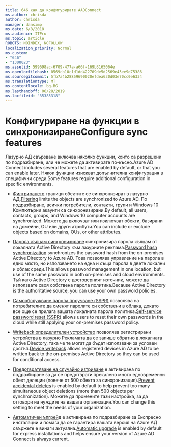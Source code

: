 ```yaml
---
title: 646 как да конфигурирате AADConnect
ms.author: chrisda
author: chrisda
manager: dansimp
ms.date: 6/8/2018
ms.audience: ITPro
ms.topic: article
ROBOTS: NOINDEX, NOFOLLOW
localization_priority: Normal
ms.custom:
- "646"
- "1300023"
ms.assetid: 599698ac-6709-477a-a66f-169b3165064e
ms.openlocfilehash: 0569cb10c1d1dd422709de5d2569e43ee9d75386
ms.sourcegitcommit: 5fb7a4b28859690020efdea630d03e70cc0e6334
ms.translationtype: MT
ms.contentlocale: bg-BG
ms.lasthandoff: 06/28/2019
ms.locfileid: "35385318"
---
```

# <a name="configure-sync-features"></a><span data-ttu-id="78683-102">Конфигуриране на функции в синхронизиране</span><span class="sxs-lookup"><span data-stu-id="78683-102">Configure sync features</span></span>

<span data-ttu-id="78683-103">Лазурно АД свързване включва няколко функции, които са разрешени по подразбиране, или че можете да активирате по-късно.</span><span class="sxs-lookup"><span data-stu-id="78683-103">Azure AD Connect includes several features that are enabled by default, or that you can enable later.</span></span> <span data-ttu-id="78683-104">Някои функции изискват допълнителна конфигурация в специфични среди.</span><span class="sxs-lookup"><span data-stu-id="78683-104">Some features require additional configuration in specific environments.</span></span>

- <span data-ttu-id="78683-105">[Филтрирането](https://docs.microsoft.com/azure/active-directory/connect/active-directory-aadconnectsync-configure-filtering) граници обектите се синхронизират в лазурно АД.</span><span class="sxs-lookup"><span data-stu-id="78683-105">[Filtering](https://docs.microsoft.com/azure/active-directory/connect/active-directory-aadconnectsync-configure-filtering) limits the objects are synchronized to Azure AD.</span></span> <span data-ttu-id="78683-106">По подразбиране, всички потребители, контакти, групи и Windows 10 Компютърни акаунти са синхронизирани.</span><span class="sxs-lookup"><span data-stu-id="78683-106">By default, all users, contacts, groups, and Windows 10 computer accounts are synchronized.</span></span> <span data-ttu-id="78683-107">Можете да включват или изключват обекти, базирани на домейни, OU или други атрибути.</span><span class="sxs-lookup"><span data-stu-id="78683-107">You can include or exclude objects based on domains, OUs, or other attributes.</span></span>

- <span data-ttu-id="78683-108">[Парола кълцам синхронизиране](https://docs.microsoft.com/azure/active-directory/connect/active-directory-aadconnectsync-implement-password-hash-synchronization) синхронизира парола кълцам от локалната Active Directory към лазурните реклама.</span><span class="sxs-lookup"><span data-stu-id="78683-108">[Password hash synchronization](https://docs.microsoft.com/azure/active-directory/connect/active-directory-aadconnectsync-implement-password-hash-synchronization) synchronizes the password hash from the on-premises Active Directory to Azure AD.</span></span> <span data-ttu-id="78683-109">Това позволява управление на парола в едно място, но използването на една и съща парола в двете локални и облак среди.</span><span class="sxs-lookup"><span data-stu-id="78683-109">This allows password management in one location, but use of the same password in both on-premises and cloud environments.</span></span> <span data-ttu-id="78683-110">Тъй като Active Directory е достоверният източник, можете да използвате своя собствена парола политика.</span><span class="sxs-lookup"><span data-stu-id="78683-110">Because Active Directory is the authoritative source, you can use your own password policies.</span></span>

- <span data-ttu-id="78683-111">[Самообслужване парола проучване (SSPR)](https://docs.microsoft.com/azure/active-directory/authentication/quickstart-sspr) позволява на потребителите да сменят паролите си собствени в облака, докато все още се прилага вашата локалната парола политика.</span><span class="sxs-lookup"><span data-stu-id="78683-111">[Self-service password reset (SSPR)](https://docs.microsoft.com/azure/active-directory/authentication/quickstart-sspr) allows users to reset their own passwords in the cloud while still applying your on-premises password policy.</span></span>

- <span data-ttu-id="78683-112">[Writeback определителен устройство](https://docs.microsoft.com/azure/active-directory/connect/active-directory-aadconnect-feature-device-writeback) позволява регистрирани устройства в лазурно Рекламата да се запише обратно в локалната Active Directory, така че те могат да бъдат използвани за условен достъп.</span><span class="sxs-lookup"><span data-stu-id="78683-112">[Device writeback](https://docs.microsoft.com/azure/active-directory/connect/active-directory-aadconnect-feature-device-writeback) allows registered devices in Azure AD to be written back to the on-premises Active Directory so they can be used for conditional access.</span></span>

- <span data-ttu-id="78683-113">[Предотвратяване на случайно изтриване](https://docs.microsoft.com/azure/active-directory/connect/active-directory-aadconnectsync-feature-prevent-accidental-deletes) е активирана по подразбиране за да се предотврати прекалено много едновременни обект делеции (повече от 500 обекта за синхронизация).</span><span class="sxs-lookup"><span data-stu-id="78683-113">[Prevent accidental deletes](https://docs.microsoft.com/azure/active-directory/connect/active-directory-aadconnectsync-feature-prevent-accidental-deletes) is enabled by default to help prevent too many simultaneous object deletions (more than 500 objects per synchronization).</span></span> <span data-ttu-id="78683-114">Можете да промените тази настройка, за да отговори на нуждите на вашата организация.</span><span class="sxs-lookup"><span data-stu-id="78683-114">You can change this setting to meet the needs of your organization.</span></span>

- <span data-ttu-id="78683-115">[Автоматичен ъпгрейд](https://docs.microsoft.com/azure/active-directory/connect/active-directory-aadconnect-feature-automatic-upgrade) е активирана по подразбиране за Експресно инсталации и помага да се гарантира вашата версия на Azure АД свържете е винаги актуална.</span><span class="sxs-lookup"><span data-stu-id="78683-115">[Automatic upgrade](https://docs.microsoft.com/azure/active-directory/connect/active-directory-aadconnect-feature-automatic-upgrade) is enabled by default for express installations and helps ensure your version of Azure AD Connect is always current.</span></span>
